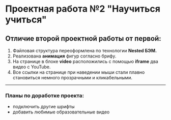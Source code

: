# Проектная работа №2 **"Научиться учиться"**

## Отличие второй проектной работы от первой: ## 
1. Файловая структура переоформлена по технологии **Nested БЭМ.**
2. Реализована **анимация** фигур согласно брифу.
3. На странице в блоке **video** расположились с помощью **iframe** два видео с YouTube.
4. Все ссылки на странице при наведении мыши стали плавно становиться немного прозрачными и кликабельными.
____
### Планы по доработке проекта: ##

+ подключить другие шрифты
+ добавить любимые образовательные видео

